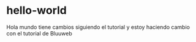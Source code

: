 # hello-world
Hola mundo
tiene cambios siguiendo el tutorial
y estoy haciendo cambio con el tutorial de Bluuweb
